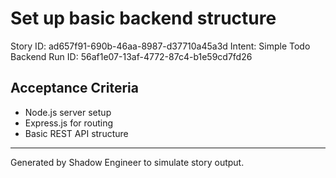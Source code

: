 # Set up basic backend structure

Story ID: ad657f91-690b-46aa-8987-d37710a45a3d
Intent: Simple Todo Backend
Run ID: 56af1e07-13af-4772-87c4-b1e59cd7fd26

## Acceptance Criteria
- Node.js server setup
- Express.js for routing
- Basic REST API structure

---
Generated by Shadow Engineer to simulate story output.
